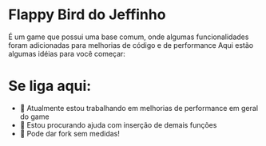 # Flappy Bird do Jeffinho
 É um game que possui uma base comum, onde algumas funcionalidades foram adicionadas para melhorias de código e de performance
Aqui estão algumas idéias para você começar:

# Se liga aqui:
- 🔭 Atualmente estou trabalhando em melhorias de performance em geral do game
- 🤔 Estou procurando ajuda com inserção de demais funções
- 💬 Pode dar fork sem medidas!
